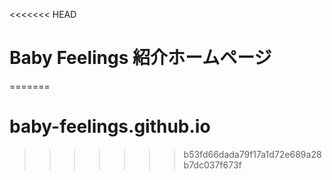 <<<<<<< HEAD
# Baby Feelings 紹介ホームページ
=======
# baby-feelings.github.io
>>>>>>> b53fd66dada79f17a1d72e689a28b7dc037f673f

